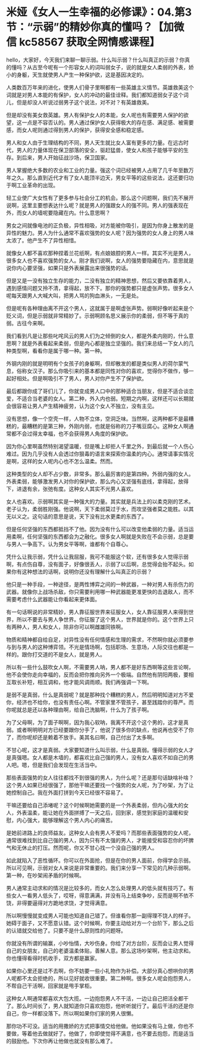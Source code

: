 # 米娅《女人一生幸福的必修课》：04.第3节：“示弱”的精妙你真的懂吗？【加微信 kc58567 获取全网情感课程】

hello，大家好，今天我们来聊一聊示弱。什么叫示弱？什么叫真正的示弱？你真的懂吗？从古至今呢有一个形容女人的词叫弱女子，说的就是女人柔弱的外表，娇小的身躯，天生就使男人产生一种保护欲，这是基因决定的。

人类数百万年来的进化，使男人们骨子里啊都有一些英雄主义情节。英雄救美这个词就是对男人本能的有保护，女人的冲动的最佳诠释。我们都知道弱女子这个词儿，但是却没人听说过弱男子这个说法，对不对？有英雄救美。

但是却没有美女救英雄。男人有保护女人的本能，女人呢也有需要男人保护的欲望，这一点是不容否认的。男人通过保护女人获得极大的存在感、满足感、被需要感，而女人呢则通过得到男人的保护，获得安全感和稳定感。

男人和女人由于生理结构的不同，男人天生就比女人富有更多的力量。在远古时代，男人的力量体现在保卫部落的安全，驱赶猛兽，使女人和孩子能够平安的生存。到后来，男人开始征战沙场，保卫国家。

男人掌握绝大多数的农业和工业的力量。强这个词已经被男人占用了几千年至数万年之久。那么直到近代才有了女人能顶半边天，男女平等的这些说法，这还要归功于啊工业革命的出现。

轻工业使广大女性有了更多参与社会分工的机会。那么这个问题啊，我们先不展开说啊，这里主要想表达什么呢？就是男人的强跟女人的强不同。男人的强表现在外，而女人的墙呢要隐藏在内。什么意思啊？

男女之间就像电池的正负极，异性相吸，对方能被你吸引，是因为你身上散发的是异性的魅力。男人为什么通常不喜欢强势的女人呢？因为强势的女人身上的男人味太浓了。他产生不了异性相惜。

就像女人都不喜欢那种捏着兰花纸啊，有点娘娘腔的男人一样。其实不光是男人，很多女人也不喜欢强势的女人。刚才我们说啊，女人的强势要隐藏在内，意思就是说你内心要坚强，如果只是外表展露出来很强势的话。

但是又是一没有独立生存的能力，二没有独立的精神思想，然后又要依靠着男人，遇到感情问题又拎不清，拿得起，放不下。那你的强势都只是虚张声势。很多女人呢每天跟男人大喊大叫，把男人骂的狗血淋头，一无是处。

但是呢有各种理由离不开这个男人，这就属于是啊虚张声势。弱啊好像听起来是个贬义词，但是示弱就非常精妙了。示弱啊顾名思义展示你的柔弱，但不等于真的弱。古往今来啊。

我们看到凡是让那些叱咤风云的男人们为之倾倒的女人，都是外柔内刚的，什么意思啊？就是外表看起来柔弱，但是内心都是独立坚强的。我们来总结一下女人的几种类型啊，看看你是属于哪一种。第一种。

外钢内刚的就是明明有个女孩子的身躯啊，但却散发的都是类似男人的荷尔蒙气息，俗称女汉子。那么你吸引来的基本都是同性对你的喜欢，觉得你不做作，够一起好相处。但是啊吸引不了男人，男人对你产生不了保护欲。

最后都跟你成了哥们儿了，你就变成男人口中的那种适合当朋友，但是不适合谈恋爱，不适合当老婆的女人。第二种，外入内也弱。短期之内啊，这样还可以长期就会很容易让男人产生精神疲劳，认为这个女人不独立，没有主见。

没有思想，像一个空壳一样，人物不立体，空洞乏味。当然啊，这两种都不是最糟糕的，最糟糕的是第三种，外刚内弱，也就是俗称的刀子嘴豆腐心。这种女人啊通常都不会过得太幸福，也不会获得男人角度的保护欲。

因为你心里啊虽然特别渴望温暖，但是嘴上却拒人千里之外，到最后就一个人伤心难过。因为几乎没有人会透过你狠毒的语言来探索你温柔的内心。通常请事实情况是啊，这样的女人呢内心也不怎么温柔。然而。

这种类型的女人却不占少数，非常多。那么最厉害的是第四种。外弱内强的女人。外表柔弱，能够激发男人对你的保护欲，那么内心又坚强有底线，拿得起，放得下，进退有余，张弛有度。这种女人其实不光男人喜欢。

女人也喜欢。示弱啊其实是一种强大的力量。其实就是兵法上的以柔克刚的艺术。老子认为，柔弱胜刚强。他说啊，天下柔弱莫过于水，而攻坚强者莫之能胜。以其无以义之。这句话的意思是说，天下没有比水更柔的东西了。

但是任何坚强的东西都抵挡不了他。因为没有什么可以改变他柔弱的力量。适当运用柔啊，任何坚强的东西都会为之融化。很多女人啊就是失败在不会示弱，总是要与男人一争高下。认为男女平等啊，谁都有个自尊心。

凭什么让我示弱，凭什么让我屈服，我可不能服这个软，还有很多女人觉得示弱啊，有点伤自尊，没有面子，好像很丢人，示弱了以后啊，总觉得会抬不起头。如果你有这种想法的话啊，说明你还没有理解什么叫真正的示弱？

他只是一种手段，一种途径，是两性博弈之间的一种武器，一种对男人有杀伤力的武器。就像你上战场杀敌，你只需要利用哪一种武器能更准更快的击退敌人，而不需要考虑什么武器能让你看起来更体面。

有一句话啊说的非常精妙，男人靠征服世界来征服女人，女人靠征服男人来得到世界，所以不要去与男人争世界。你征服了这个男人，世界就是你的。这个世界上只有两种人，男人和女人，除非你可以啊雌雄同铁啊。

物质和精神都自给自足，对异性没有任何情感和生理的需求，不然啊你就必须要参与到与男人的这种博弈领。不光是情场啊，包括职场、生意场，人际交往也都是一样的。跟你打交道的不是女人，就是男人。

所以有一些什么鼓吹女人啊，不需要男人呐，男人都不是好东西啊等这些言论啊，他不会使你走向幸福的，反而会把你推向另外一个极端。自然他有阴阳两极，要相互取长补短，相互调和，他才能风调雨顺。我们再强调一下啊。

是弱不是真弱，什么是真弱呢？就是那种找个糟糕的男人，然后明明知道对方不爱你，经济也不给你，也没有责任心啊。不管家里不管孩子，甚至践踏你的尊严。而你呢就总是还以各种理由啊，给自己洗脑啊，什么为了孩子啊。

为了父母啊，为了面子啊啊，因为我心软呐，我离不开这个这个男的，这才是真弱。或者啊明明对方已经要跟你分手了，他说了很多你的缺点，他说再也受不了你了，而你呢却还是赖着不放手。美其名曰啊，自己付出了太多啊。

不甘心呢，这才是真弱。大家要知道什么叫示弱，什么是真弱。懂得示弱的女人才是真强嗯。女人都是木墙的，都喜欢比自己强的男人，没有女人喜欢不如自己的男人吧。嗯，但是我们会发现在生活当中。

那些表面强势的女人往往都找不到很强的男人，为什么呢？还是那句话缺啥补啥？这个男人如果已经很强了，那他干嘛还要找一个强势的女人呢，为了吵架，为了让她控制自己。我在外面打拼到今天已经很不容易了。

干嘛还要给自己添堵呢？这个时候啊她需要的是一个外表柔弱，但内心强大的女人，外表温柔，能让她在外面拼搏了一天之后，回到家，感觉到家庭的温暖和安慰，内心强大，能够理解这个男人内心的痛苦。

是她前进路上的良师益友。这种女人会有男人不爱吗？而那些表面强势的女人呢，通常很难找到比自己强的男人，因为只有不太强的男人，才能接受和容忍你的坏脾气和无休止的打压。然而呢，你又不甘心找一个没自己强的男人。

如此就陷入了恶性循环。你可以在外面抢，但是在你的男人面前，你得学会示弱。所以可见啊，示弱对女人来说是非常重要的。我们来分享一下常见的几种示弱啊。第一种，在吵架闹矛盾的时候啊。

男人通常主动求和的情况是比较多的，而女人怎么处理男人的低头就有技巧了。有些女人一看男人低头了，哎呀，得意满满，并没有马上结束争吵，反而是啊不依不饶，非得要逼得对方跪地求饶，才觉得满意。

所以啊慢慢就变成男人可能也知道自己错了。但谁看你那一副得理不饶人的样子。她碍于面子，又不愿意认错。这个时候啊，你要主动给对方一个台阶下，那么之后的认错就交给他了。只要不是什么原则性的问题呀。

你就没有所谓的输赢，小吵怡情，大吵伤身。你给了对方台阶，反而会让男人觉得自己的女朋友，自己的老婆温柔体贴，善解人意。那么这场吵架啊，他主动求和。你也懂得看得时机收手，双方都是赢家。

如果你心里还是过不去啊，你不妨要一些小礼物作为补偿。大部分真心想哄你的男人呢都不太会拒绝的，所以见好就收很重要。第二种啊。很多女人呢会抱怨男人，不帮自己干活啊，回家就是甩手掌柜。

这种女人啊通常都喜欢大包大揽。一边抱怨男人不干活，一边让自己把活全都干了。那么时间长了，男人就知道你只喜欢抱怨，他听听就行了。最后干活的还是你自己，你一样都没落下。所以啊如果你们家的男人很懒。

那你功不可没。适当的用撒娇的方式把事情交给他做。他如果没有马上做，你也不要做，等着他去做就好了。他做了，你即使觉得不满意，也不要去抱怨，而是适当的鼓励他。下次你再让他做也就没有那么难了。

